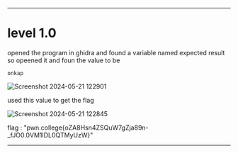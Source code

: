 _________________________________
# level 1.0
opened the program in ghidra and found a variable named expected result so opeened it and foun the value to be 
```
onkap

```
![Screenshot 2024-05-21 122901](https://github.com/adwait3/pwn-colez/assets/148553626/556c7cad-9f03-4fea-a598-dd1a2016c1b4)

used this value to get the flag 

![Screenshot 2024-05-21 122845](https://github.com/adwait3/pwn-colez/assets/148553626/3a75e7bf-0322-4b70-a1dc-55966fce0562)

flag : "pwn.college{oZA8Hsn4ZSQuW7gZja89n-_fJO0.0VM1IDL0QTMyUzW}"


_____________________________________________________________________________________________

